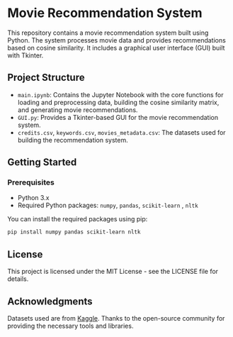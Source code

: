 # Movie Recommendation System

This repository contains a movie recommendation system built using Python. The system processes movie data and provides recommendations based on cosine similarity. It includes a graphical user interface (GUI) built with Tkinter.

## Project Structure

- `main.ipynb`: Contains the Jupyter Notebook with the core functions for loading and preprocessing data, building the cosine similarity matrix, and generating movie recommendations.
- `GUI.py`: Provides a Tkinter-based GUI for the movie recommendation system.
- `credits.csv`, `keywords.csv`, `movies_metadata.csv`: The datasets used for building the recommendation system.

## Getting Started

### Prerequisites

- Python 3.x
- Required Python packages: `numpy`, `pandas`, `scikit-learn` , `nltk`

You can install the required packages using pip:

```bash
pip install numpy pandas scikit-learn nltk
```
## License
 
This project is licensed under the MIT License - see the LICENSE file for details.

## Acknowledgments

Datasets used are from [Kaggle](https://www.kaggle.com/datasets/rounakbanik/the-movies-dataset/data).
Thanks to the open-source community for providing the necessary tools and libraries.
